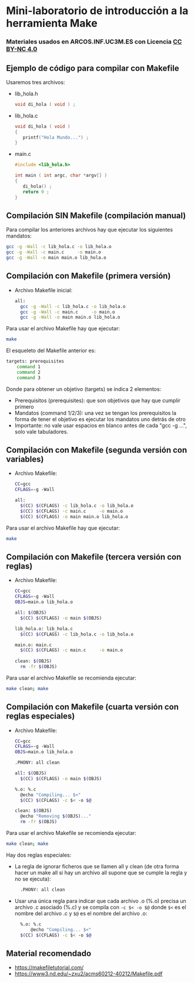 # Mini-laboratorio de introducción a la herramienta Make

### Materiales usados en ARCOS.INF.UC3M.ES con Licencia [CC BY-NC 4.0](http://creativecommons.org/licenses/by-nc/4.0/) 


## Ejemplo de código para compilar con Makefile

Usaremos tres archivos:

* lib_hola.h
  ```c
  void di_hola ( void ) ;
  ```

* lib_hola.c
  ```c
  void di_hola ( void ) 
  {
     printf("Hola Mundo...") ;
  }
  ```

* main.c
  ```c
  #include <lib_hola.h>
  
  int main ( int argc, char *argv[] )
  {
     di_hola() ;
     return 0 ;
  }
  ```

## Compilación SIN Makefile (compilación manual)

Para compilar los anteriores archivos hay que ejecutar los siguientes mandatos:

```bash
gcc -g -Wall -c lib_hola.c -o lib_hola.o
gcc -g -Wall -c main.c     -o main.o
gcc -g -Wall -o main main.o lib_hola.o
```

## Compilación con Makefile (primera versión)

* Archivo Makefile inicial:
  ```bash
  all:
  	gcc -g -Wall -c lib_hola.c -o lib_hola.o
  	gcc -g -Wall -c main.c     -o main.o
  	gcc -g -Wall -o main main.o lib_hola.o
  ```

Para usar el archivo Makefile hay que ejecutar:
```bash
make
```

El esqueleto del Makefile anterior es:
```bash
targets: prerequisites
	command 1
	command 2
	command 3
```
Donde para obtener un objetivo (targets) se indica 2 elementos:
  * Prerequisitos (prerequisites): que son objetivos que hay que cumplir primero
  * Mandatos (command 1/2/3): una vez se tengan los prerequisitos la forma de tener el objetivo es ejecutar los mandatos uno detrás de otro
  * Importante: no vale usar espacios en blanco antes de cada "gcc -g ...", solo vale tabuladores.


## Compilación con Makefile (segunda versión con variables)

* Archivo Makefile:
  ```bash
  CC=gcc
  CFLAGS=-g -Wall

  all:
  	$(CC) $(CFLAGS) -c lib_hola.c -o lib_hola.o
  	$(CC) $(CFLAGS) -c main.c     -o main.o
  	$(CC) $(CFLAGS) -o main main.o lib_hola.o
  ```

Para usar el archivo Makefile hay que ejecutar:
```bash
make
```

## Compilación con Makefile (tercera versión con reglas)

* Archivo Makefile:
  ```bash
  CC=gcc
  CFLAGS=-g -Wall
  OBJS=main.o lib_hola.o

  all: $(OBJS)
  	$(CC) $(CFLAGS) -o main $(OBJS)
  
  lib_hola.o: lib_hola.c
  	$(CC) $(CFLAGS) -c lib_hola.c -o lib_hola.o
  
  main.o: main.c
  	$(CC) $(CFLAGS) -c main.c     -o main.o
	
  clean: $(OBJS)
  	rm -fr $(OBJS)
  ```

Para usar el archivo Makefile se recomienda ejecutar:
```bash
make clean; make
```


## Compilación con Makefile (cuarta versión con reglas especiales)

* Archivo Makefile:
  ```bash
  CC=gcc
  CFLAGS=-g -Wall
  OBJS=main.o lib_hola.o

  .PHONY: all clean

  all: $(OBJS)
  	$(CC) $(CFLAGS) -o main $(OBJS)

  %.o: %.c
  	@echo "Compiling... $<" 
  	$(CC) $(CFLAGS) -c $< -o $@

  clean: $(OBJS)
  	@echo "Removing $(OBJS)..."
  	rm -fr $(OBJS)
  ```

Para usar el archivo Makefile se recomienda ejecutar:
```bash
make clean; make
```

Hay dos reglas especiales:
* La regla de ignorar ficheros que se llamen all y clean (de otra forma hacer un make all si hay un archivo all supone que se cumple la regla y no se ejecuta):
  ```bash
    .PHONY: all clean
  ```
* Usar una única regla para indicar que cada archivo .o (%.o) precisa un archivo .c asociado (%.c) y se compila con ```-c $< -o $@``` donde ```$<``` es el nombre del archivo .c y ```$@``` es el nombre del archivo .o:
  ```bash
    %.o: %.c
    	@echo "Compiling... $<" 
  	$(CC) $(CFLAGS) -c $< -o $@
  ```




## Material recomendado
  * https://makefiletutorial.com/
  * https://www3.nd.edu/~zxu2/acms60212-40212/Makefile.pdf
  

